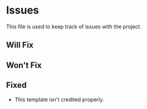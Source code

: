 # Issues

This file is used to keep track of issues with the project.

## Will Fix

## Won't Fix

## Fixed

- This template isn't credited properly.
